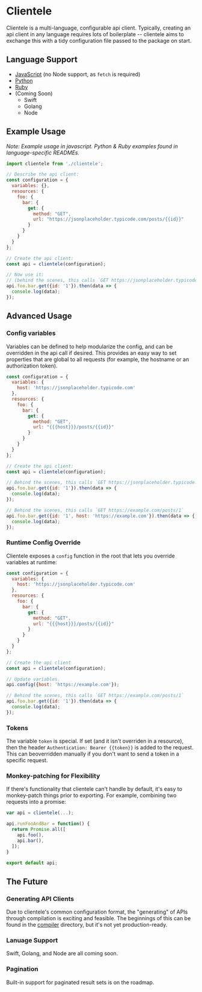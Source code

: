 # Clientele

Clientele is a multi-language, configurable api client. Typically,
creating an api client in any language requires lots of boilerplate --
clientele aims to exchange this with a tidy configuration file passed to the
package on start.

## Language Support
- [JavaScript](javascript/) (no Node support, as `fetch` is required)
- [Python](python/)
- [Ruby](ruby/)
- (Coming Soon)
    - Swift
    - Golang
    - Node

## Example Usage
_Note: Example usage in javascript. Python & Ruby examples found in
language-specific READMEs._
```javascript
import clientele from './clientele';

// Describe the api client:
const configuration = {
  variables: {},
  resources: {
    foo: {
      bar: {
        get: {
          method: "GET",
          url: "https://jsonplaceholder.typicode.com/posts/{{id}}"
        }
      }
    }
  }
};

// Create the api client:
const api = clientele(configuration);

// Now use it:
// (behind the scenes, this calls `GET https://jsonplaceholder.typicode.com/posts/1`)
api.foo.bar.get({id: '1'}).then(data => {
  console.log(data);
});
```

## Advanced Usage
### Config variables
Variables can be defined to help modularize the config, and can be overridden
in the api call if desired. This provides an easy way to set properties that
are global to all requests (for example, the hostname or an authorization
token).

```javascript
const configuration = {
  variables: {
    host: 'https://jsonplaceholder.typicode.com'
  },
  resources: {
    foo: {
      bar: {
        get: {
          method: "GET",
          url: "{{{host}}}/posts/{{id}}"
        }
      }
    }
  }
};

// Create the api client:
const api = clientele(configuration);

// Behind the scenes, this calls `GET https://jsonplaceholder.typicode.com/posts/1`
api.foo.bar.get({id: '1'}).then(data => {
  console.log(data);
});

// Behind the scenes, this calls `GET https://example.com/posts/1`
api.foo.bar.get({id: '1', host: 'https://example.com'}).then(data => {
  console.log(data);
});
```

### Runtime Config Override
Clientele exposes a `config` function in the root that lets you override
variables at runtime:

```javascript
const configuration = {
  variables: {
    host: 'https://jsonplaceholder.typicode.com'
  },
  resources: {
    foo: {
      bar: {
        get: {
          method: "GET",
          url: "{{{host}}}/posts/{{id}}"
        }
      }
    }
  }
};

// Create the api client
const api = clientele(configuration);

// Update variables.
api.config({host: 'https://example.com'});

// Behind the scenes, this calls `GET https://example.com/posts/1`
api.foo.bar.get({id: '1'}).then(data => {
  console.log(data);
});
```

### Tokens
The variable `token` is special. If set (and it isn't overriden in a resource),
then the header `Authentication: Bearer {{token}}` is added to the request.
This can beoverridden manually if you don't want to send a token in a specific
request.

### Monkey-patching for Flexibility

If there's functionality that clientele can't handle by default, it's easy to
monkey-patch things prior to exporting. For example,
combining two requests into a promise:

```javascript
var api = clientele(...);

api.runFooAndBar = function() {
  return Promise.all([
    api.foo(),
    api.bar(),
  ]);
}

export default api;
```

## The Future
### Generating API Clients
Due to clientele's common configuration format, the "generating" of APIs
through compilation is exciting and feasible. The beginnings of this can be
found in the [compiler](languages/compiler) directory, but it's not yet
production-ready.

### Lanuage Support
Swift, Golang, and Node are all coming soon.

### Pagination
Built-in support for paginated result sets is on the roadmap.
